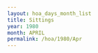 ```yaml
---
layout: hoa_days_month_list
title: Sittings
year: 1980
month: APRIL
permalink: /hoa/1980/Apr
---
```

